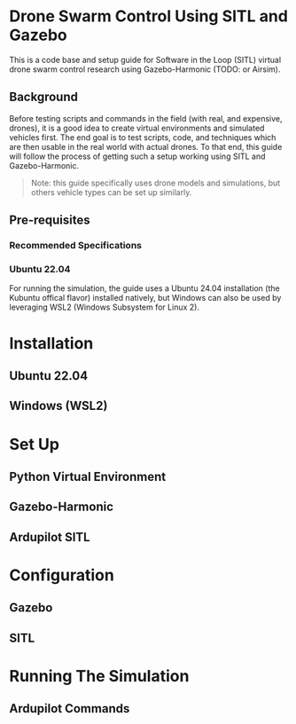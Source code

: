 # Drone Swarm Control Using SITL and Gazebo
This is a code base and setup guide for Software in the Loop (SITL) virtual drone swarm control research using Gazebo-Harmonic (TODO: or Airsim).

## Background
Before testing scripts and commands in the field (with real, and expensive, drones), it is a good idea to create virtual environments and simulated vehicles first. The end goal is to test scripts, code, and techniques which are then usable in the real world with actual drones. To that end, this guide will follow the process of getting such a setup working using SITL and Gazebo-Harmonic.
> Note: this guide specifically uses drone models and simulations, but others vehicle types can be set up similarly.

## Pre-requisites

### Recommended Specifications

### Ubuntu 22.04

For running the simulation, the guide uses a Ubuntu 24.04 installation (the Kubuntu offical flavor) installed natively, but Windows can also be used by leveraging WSL2 (Windows Subsystem for Linux 2).


# Installation

## Ubuntu 22.04

## Windows (WSL2)


# Set Up

## Python Virtual Environment

## Gazebo-Harmonic

## Ardupilot SITL


# Configuration

## Gazebo

## SITL


# Running The Simulation

## Ardupilot Commands

